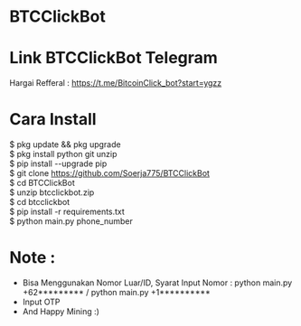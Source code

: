 # BTCClickBot
# Link BTCClickBot Telegram
Hargai Refferal : https://t.me/BitcoinClick_bot?start=ygzz

# Cara Install 
$ pkg update && pkg upgrade<br>
$ pkg install python git unzip<br>
$ pip install --upgrade pip<br>
$ git clone https://github.com/Soerja775/BTCClickBot<br>
$ cd BTCClickBot<br>
$ unzip btcclickbot.zip<br>
$ cd btcclickbot<br>
$ pip install -r requirements.txt<br>
$ python main.py phone_number<br>

# Note :
- Bisa Menggunakan Nomor Luar/ID, Syarat Input Nomor : python main.py +62********* / python main.py +1**********
- Input OTP
- And Happy Mining :)
